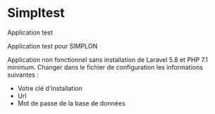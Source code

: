 # Simpltest
Application test

Application test pour SIMPLON

Application non fonctionnel sans installation de Laravel 5.8 et PHP 7.1 minimum.
Changer dans le fichier de configuration les informations suivantes :

- Votre clé d'installation
- Url
- Mot de passe de la base de données



